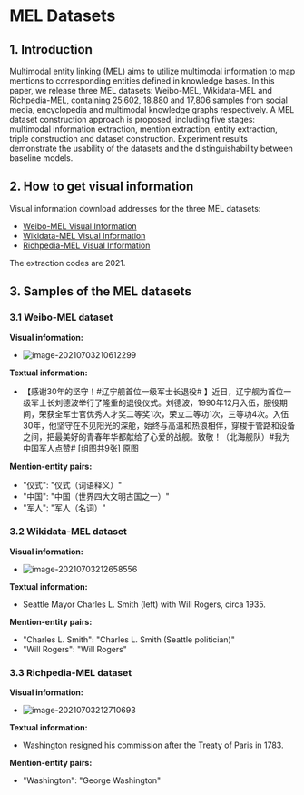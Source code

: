 # MEL Datasets

## 1. Introduction

Multimodal entity linking (MEL) aims to utilize multimodal information to map mentions to corresponding entities defined in knowledge bases. In this paper, we release three MEL datasets: Weibo-MEL, Wikidata-MEL and Richpedia-MEL, containing 25,602, 18,880 and 17,806 samples from social media, encyclopedia and multimodal knowledge graphs respectively. A MEL dataset construction approach is proposed, including five stages: multimodal information extraction, mention extraction, entity extraction, triple construction and dataset construction. Experiment results demonstrate the usability of the datasets and the distinguishability between baseline models.

## 2. How to get visual information

Visual information download addresses for the three MEL datasets:
* [Weibo-MEL Visual Information](https://pan.baidu.com/s/1VTzzKXpORziookJiHKwWKw)
* [Wikidata-MEL Visual Information](https://pan.baidu.com/s/1FbhgMZ-w2DdAPLgCBDvKtQ)
* [Richpedia-MEL Visual Information](https://pan.baidu.com/s/1lt-SmWUX5GAmLRNWggDkXQ?from=init#list/path=%2Fsharelink653312845-459959024382112%2Fimage&parentPath=%2Fsharelink653312845-459959024382112)

The extraction codes are 2021.

## 3. Samples of the MEL datasets

### 3.1 Weibo-MEL dataset

**Visual information:**

* ![image-20210703210612299](https://markdown-bluestragglers.oss-cn-beijing.aliyuncs.com/image-20210703210612299.png)

**Textual information:**

* 【感谢30年的坚守！#辽宁舰首位一级军士长退役# 】近日，辽宁舰为首位一级军士长刘德波举行了隆重的退役仪式。刘德波，1990年12月入伍，服役期间，荣获全军士官优秀人才奖二等奖1次，荣立二等功1次，三等功4次。入伍30年，他坚守在不见阳光的深舱，始终与高温和热浪相伴，穿梭于管路和设备之间，把最美好的青春年华都献给了心爱的战舰。致敬！（北海舰队）#我为中国军人点赞# [组图共9张] 原图

**Mention-entity pairs:**

* "仪式": "仪式（词语释义）"
* "中国": "中国（世界四大文明古国之一）"
* "军人": "军人（名词）"

### 3.2 Wikidata-MEL dataset

**Visual information:**

* ![image-20210703212658556](https://markdown-bluestragglers.oss-cn-beijing.aliyuncs.com/image-20210703212658556.png)

**Textual information:**

* Seattle Mayor Charles L. Smith (left) with Will Rogers, circa 1935.

**Mention-entity pairs:**

* "Charles L. Smith": "Charles L. Smith (Seattle politician)"
* "Will Rogers": "Will Rogers"

### 3.3 Richpedia-MEL dataset

**Visual information:**

* ![image-20210703212710693](https://markdown-bluestragglers.oss-cn-beijing.aliyuncs.com/image-20210703212710693.png)

**Textual information:**

* Washington resigned his commission after the Treaty of Paris in 1783.

**Mention-entity pairs:**

* "Washington": "George Washington"
